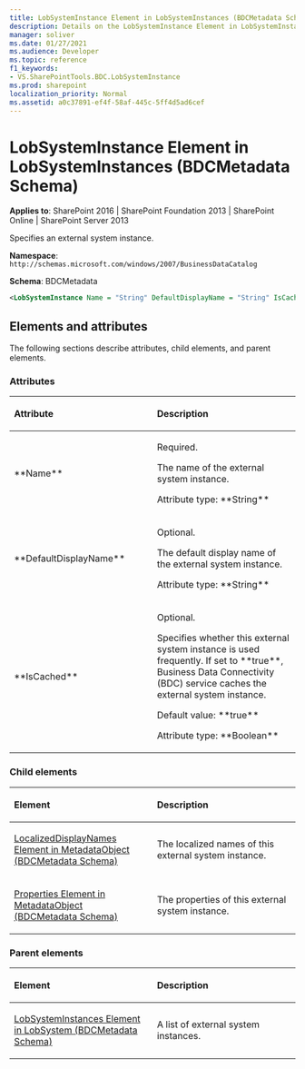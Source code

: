 ```yaml
---
title: LobSystemInstance Element in LobSystemInstances (BDCMetadata Schema)
description: Details on the LobSystemInstance Element in LobSystemInstances (BDCMetadata Schema)
manager: soliver
ms.date: 01/27/2021
ms.audience: Developer
ms.topic: reference
f1_keywords:
- VS.SharePointTools.BDC.LobSystemInstance
ms.prod: sharepoint
localization_priority: Normal
ms.assetid: a0c37891-ef4f-58af-445c-5ff4d5ad6cef
---
```


# LobSystemInstance Element in LobSystemInstances (BDCMetadata Schema)

**Applies to**: SharePoint 2016 | SharePoint Foundation 2013 | SharePoint Online | SharePoint Server 2013

Specifies an external system instance.

**Namespace**: `http://schemas.microsoft.com/windows/2007/BusinessDataCatalog`

**Schema**: BDCMetadata

```XML
<LobSystemInstance Name = "String" DefaultDisplayName = "String" IsCached = "Boolean"> </LobSystemInstance>
```

## Elements and attributes

The following sections describe attributes, child elements, and parent elements.

### Attributes

<table>
<colgroup>
<col width="50%" />
<col width="50%" />
</colgroup>
<thead>
<tr class="header">
<th align="left"><p>Attribute</p></th>
<th align="left"><p>Description</p></th>
</tr>
</thead>
<tbody>
<tr class="odd">
<td align="left"><p>**Name**</p></td>
<td align="left"><p>Required.</p>
<p>The name of the external system instance.</p>
<p>Attribute type: **String**</p></td>
</tr>
<tr class="even">
<td align="left"><p>**DefaultDisplayName**</p></td>
<td align="left"><p>Optional.</p>
<p>The default display name of the external system instance.</p>
<p>Attribute type: **String**</p></td>
</tr>
<tr class="odd">
<td align="left"><p>**IsCached**</p></td>
<td align="left"><p>Optional.</p>
<p>Specifies whether this external system instance is used frequently. If set to **true**, Business Data Connectivity (BDC) service caches the external system instance.</p>
<p>Default value: **true**</p>
<p>Attribute type: **Boolean**</p></td>
</tr>
</tbody>
</table>

### Child elements

<table>
<colgroup>
<col width="50%" />
<col width="50%" />
</colgroup>
<thead>
<tr class="header">
<th align="left"><p>Element</p></th>
<th align="left"><p>Description</p></th>
</tr>
</thead>
<tbody>
<tr class="odd">
<td align="left"><p><span sdata="link"><a href="localizeddisplaynames-element-in-metadataobject-bdcmetadata-schema.md">LocalizedDisplayNames Element in MetadataObject (BDCMetadata Schema)</a></span></p></td>
<td align="left"><p>The localized names of this external system instance.</p></td>
</tr>
<tr class="even">
<td align="left"><p><span sdata="link"><a href="properties-element-in-metadataobject-bdcmetadata-schema.md">Properties Element in MetadataObject (BDCMetadata Schema)</a></span></p></td>
<td align="left"><p>The properties of this external system instance.</p></td>
</tr>
</tbody>
</table>

### Parent elements

<table>
<colgroup>
<col width="50%" />
<col width="50%" />
</colgroup>
<thead>
<tr class="header">
<th align="left"><p>Element</p></th>
<th align="left"><p>Description</p></th>
</tr>
</thead>
<tbody>
<tr class="odd">
<td align="left"><p><span sdata="link"><a href="lobsysteminstances-element-in-lobsystem-bdcmetadata-schema.md">LobSystemInstances Element in LobSystem (BDCMetadata Schema)</a></span></p></td>
<td align="left"><p>A list of external system instances.</p></td>
</tr>
</tbody>
</table>









